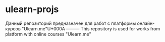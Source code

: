 # ulearn-projs

Данный репозиторий предназначен для работ с платформы онлайн-курсов "Ulearn.me"U+000A
———
This repository is used for works from platform with online courses "Ulearn.me"
